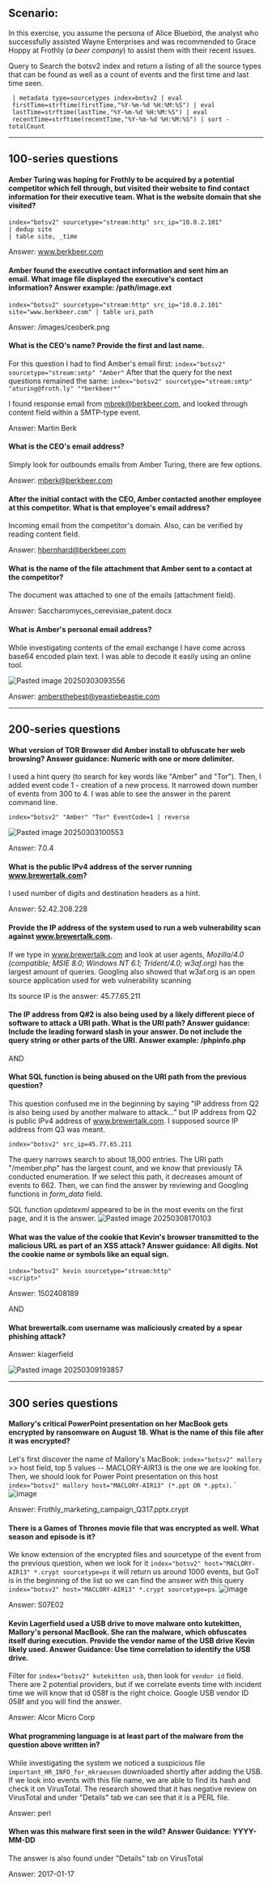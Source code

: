 ## Scenario:

In this exercise, you assume the persona of Alice Bluebird, the analyst who successfully assisted Wayne Enterprises and was recommended to Grace Hoppy at Frothly (_a beer company_) to assist them with their recent issues.

Query to Search the botsv2 index and return a listing of all the source types that can be found as well as a count of events and the first time and last time seen.

	 | metadata type=sourcetypes index=botsv2 | eval 
	 firstTime=strftime(firstTime,"%Y-%m-%d %H:%M:%S") | eval 
	 lastTime=strftime(lastTime,"%Y-%m-%d %H:%M:%S") | eval 
	 recentTime=strftime(recentTime,"%Y-%m-%d %H:%M:%S") | sort - totalCount
---

## 100-series questions

#### Amber Turing was hoping for Frothly to be acquired by a potential competitor which fell through, but visited their website to find contact information for their executive team. What is the website domain that she visited?

	index="botsv2" sourcetype="stream:http" src_ip="10.0.2.101" 
	| dedup site
	| table site, _time

Answer: www.berkbeer.com

#### Amber found the executive contact information and sent him an email. What image file displayed the executive's contact information? Answer example: /path/image.ext

	index="botsv2" sourcetype="stream:http" src_ip="10.0.2.101"  
	site="www.berkbeer.com" | table uri_path

Answer: /images/ceoberk.png

#### What is the CEO's name? Provide the first and last name.

For this question I had to find Amber's email first: `index="botsv2" sourcetype="stream:smtp" "Amber"`
After that the query for the next questions remained the same: `index="botsv2" sourcetype="stream:smtp" "aturing@froth.ly" "*berkbeer*"`

I found response email from mbrek@berkbeer.com, and looked through content field within a SMTP-type event.

Answer: Martin Berk

#### What is the CEO's email address?

Simply look for outbounds emails from Amber Turing, there are few options.

Answer: mberk@berkbeer.com

#### After the initial contact with the CEO, Amber contacted another employee at this competitor. What is that employee's email address?

Incoming email from the competitor's domain. Also, can be verified by reading content field.

Answer: hbernhard@berkbeer.com

#### What is the name of the file attachment that Amber sent to a contact at the competitor?

The document was attached to one of the emails (attachment field).

Answer: Saccharomyces_cerevisiae_patent.docx

#### What is Amber's personal email address?

While investigating contents of the email exchange I have come across base64 encoded plain text. I was able to decode it easily using an online tool.

![Pasted image 20250303093556](https://github.com/user-attachments/assets/81df3a87-56bb-4e69-894a-17fb076c27d1)

Answer: ambersthebest@yeastiebeastie.com

---

## 200-series questions

#### What version of TOR Browser did Amber install to obfuscate her web browsing? Answer guidance: Numeric with one or more delimiter.

I used a hint query (to search for key words like "Amber" and "Tor"). Then, I added event code 1 - creation of a new process. It narrowed down number of events from 300 to 4. I was able to see the answer in the parent command line.

	index="botsv2" "Amber" "Tor" EventCode=1 | reverse

![Pasted image 20250303100553](https://github.com/user-attachments/assets/c80febde-261e-4f30-a861-7c04428ef2b8)

Answer: 7.0.4

#### What is the public IPv4 address of the server running www.brewertalk.com?

I used number of digits and destination headers as a hint.

Answer: 52.42.208.228

#### Provide the IP address of the system used to run a web vulnerability scan against www.brewertalk.com.

If we type in www.brewertalk.com and look at user agents, *Mozilla/4.0 (compatible; MSIE 8.0; Windows NT 6.1; Trident/4.0; w3af.org)* has the largest amount of queries. Googling also showed that w3af.org is an open source application used for web vulnerability scanning

Its source IP is the answer: 45.77.65.211

#### The IP address from Q#2 is also being used by a likely different piece of software to attack a URI path. What is the URI path? Answer guidance: Include the leading forward slash in your answer. Do not include the query string or other parts of the URI. Answer example: /phpinfo.php

AND

#### What SQL function is being abused on the URI path from the previous question?

This question confused me in the beginning by saying "IP address from Q2 is also being used by another malware to attack..." but IP address from Q2 is public IPv4 address of www.brewertalk.com. I supposed source IP address from Q3 was meant.

	index="botsv2" src_ip=45.77.65.211

The query narrows search to about 18,000 entries. The URI path "/member.php" has the largest count, and we know that previously TA conducted enumeration. If we select this path, it decreases amount of events to 662. Then, we can find the answer by reviewing and Googling functions in *form_data* field.

SQL function *updatexml* appeared to be in the most events on the first page, and it is the answer. 
![Pasted image 20250308170103](https://github.com/user-attachments/assets/a5a79df3-38bf-4587-ba3f-642db43fcc93)

#### What was the value of the cookie that Kevin's browser transmitted to the malicious URL as part of an XSS attack? Answer guidance: All digits. Not the cookie name or symbols like an equal sign.

	index="botsv2" kevin sourcetype="stream:http"
	<script>"

Answer: 1502408189

AND

#### What brewertalk.com username was maliciously created by a spear phishing attack?

Answer: kiagerfield

![Pasted image 20250309193857](https://github.com/user-attachments/assets/e6c31d7e-2ab2-403c-8a9b-0eafba7ead1d)

---

## 300 series questions

#### Mallory's critical PowerPoint presentation on her MacBook gets encrypted by ransomware on August 18. What is the name of this file after it was encrypted?

Let's first discover the name of Mallory's MacBook: `index="botsv2" mallory` >> host field, top 5 values -- MACLORY-AIR13 is the one we are looking for. Then, we should look for Power Point presentation on this host `index="botsv2" mallory host="MACLORY-AIR13" (*.ppt OR *.pptx)`. 
`![image](https://github.com/user-attachments/assets/57a3ade5-1f47-42b7-a7a0-7cb29d2227d7)

Answer: Frothly_marketing_campaign_Q317.pptx.crypt

#### There is a Games of Thrones movie file that was encrypted as well. What season and episode is it? 

We know extension of the encrypted files and sourcetype of the event from the previous question, when we look for it `index="botsv2" host="MACLORY-AIR13" *.crypt sourcetype=ps` it will return us around 1000 events, but GoT is in the beginning of the list so we can find the answer with this query `index="botsv2" host="MACLORY-AIR13" *.crypt sourcetype=ps`.
![image](https://github.com/user-attachments/assets/5efbad46-aec5-4355-b31b-cfaf02299eab)

Answer: S07E02

#### Kevin Lagerfield used a USB drive to move malware onto kutekitten, Mallory's personal MacBook. She ran the malware, which obfuscates itself during execution. Provide the vendor name of the USB drive Kevin likely used. Answer Guidance: Use time correlation to identify the USB drive.

Filter for `index="botsv2" kutekitten usb`, then look for `vendor id` field. There are 2 potential providers, but if we correlate events time with incident time we will know that id 058f is the right choice. Google USB vendor ID 058f and you will find the answer.

Answer: Alcor Micro Corp

#### What programming language is at least part of the malware from the question above written in?

While investigating the system we noticed a suspicious file `important_HR_INFO_for_mkraeusen` downloaded shortly after adding the USB. If we look into events with this file name, we are able to find its hash and check it on VirusTotal. The research showed that it has negative review on VirusTotal and under "Details" tab we can see that it is a PERL file.

Answer: perl

#### When was this malware first seen in the wild? Answer Guidance: YYYY-MM-DD

The answer is also found under "Details" tab on VirusTotal

Answer: 2017-01-17








